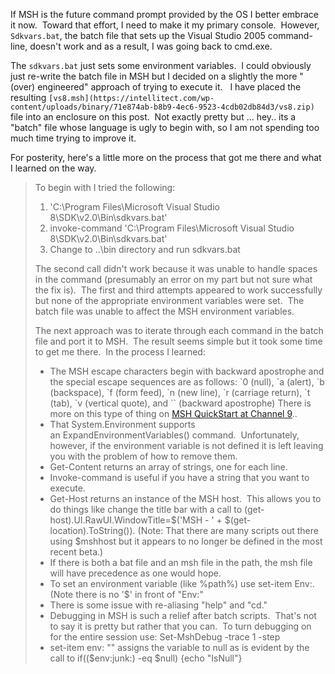 

If MSH is the future command prompt provided by the OS I better embrace it now.  Toward that effort, I need to make it my primary console.  However, ``` Sdkvars.bat ```, the batch file that sets up the Visual Studio 2005 command-line, doesn't work and as a result, I was going back to cmd.exe.

The ``` sdkvars.bat ``` just sets some environment variables.  I could obviously just re-write the batch file in MSH but I decided on a slightly the more "(over) engineered" approach of trying to execute it.   I have placed the resulting ``` [vs8.msh](https://intellitect.com/wp-content/uploads/binary/71e874ab-b8b9-4ec6-9523-4cdb02db84d3/vs8.zip) ``` file into an enclosure on this post.  Not exactly pretty but ... hey.. its a "batch" file whose language is ugly to begin with, so I am not spending too much time trying to improve it.

For posterity, here's a little more on the process that got me there and what I learned on the way.

> To begin with I tried the following:
> 
> 1. 'C:\\Program Files\\Microsoft Visual Studio 8\\SDK\\v2.0\\Bin\\sdkvars.bat'
> 2. invoke-command 'C:\\Program Files\\Microsoft Visual Studio 8\\SDK\\v2.0\\Bin\\sdkvars.bat'
> 3. Change to ..\\bin directory and run sdkvars.bat
> 
> The second call didn't work because it was unable to handle spaces in the command (presumably an error on my part but not sure what the fix is).  The first and third attempts appeared to work successfully but none of the appropriate environment variables were set.  The batch file was unable to affect the MSH environment variables.
> 
> The next approach was to iterate through each command in the batch file and port it to MSH.  The result seems simple but it took some time to get me there.  In the process I learned:
> 
> - The MSH escape characters begin with backward apostrophe and the special escape sequences are as follows: \`0 (null), \`a (alert), \`b (backspace), \`f (form feed), \`n (new line), \`r (carriage return), \`t (tab), \`v (vertical quote), and \`\` (backward apostrophe) There is more on this type of thing on [MSH QuickStart at Channel 9](https://channel9.msdn.com/wiki/default.aspx/Channel9.MSHQuickStart)..
> - That System.Environment supports an ExpandEnvironmentVariables() command.  Unfortunately, however, if the environment variable is not defined it is left leaving you with the problem of how to remove them.
> - Get-Content returns an array of strings, one for each line.
> - Invoke-command is useful if you have a string that you want to execute.
> - Get-Host returns an instance of the MSH host.  This allows you to do things like change the title bar with a call to (get-host).UI.RawUI.WindowTitle=$('MSH - ' + $(get-location).ToString()). (Note: That there are many scripts out there using $mshhost but it appears to no longer be defined in the most recent beta.)
> - If there is both a bat file and an msh file in the path, the msh file will have precedence as one would hope.
> - To set an environment variable (like %path%) use set-item Env:.  (Note there is no '$' in front of "Env:"
> - There is some issue with re-aliasing "help" and "cd."
> - Debugging in MSH is such a relief after batch scripts.  That's not to say it is pretty but rather that you can.  To turn debugging on for the entire session use: Set-MshDebug -trace 1 -step
> - set-item env: "" assigns the variable to null as is evident by the call to if(($env:junk:) -eq $null) {echo "IsNull"}
